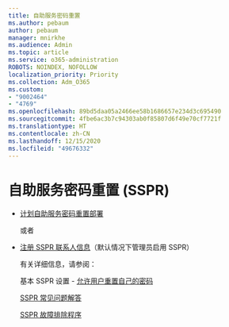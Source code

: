 ```yaml
---
title: 自助服务密码重置
ms.author: pebaum
author: pebaum
manager: mnirkhe
ms.audience: Admin
ms.topic: article
ms.service: o365-administration
ROBOTS: NOINDEX, NOFOLLOW
localization_priority: Priority
ms.collection: Adm_O365
ms.custom:
- "9002464"
- "4769"
ms.openlocfilehash: 89bd5daa05a2466ee58b1686657e234d3c695490
ms.sourcegitcommit: 4fbe6ac3b7c94303ab0f85807d6f49e70cf7721f
ms.translationtype: HT
ms.contentlocale: zh-CN
ms.lasthandoff: 12/15/2020
ms.locfileid: "49676332"
---
```

# <a name="self-service-password-reset-sspr"></a>自助服务密码重置 (SSPR)

- [计划自助服务密码重置部署](https://go.microsoft.com/fwlink/?linkid=2142944)  

    或者
- [注册 SSPR 联系人信息](https://go.microsoft.com/fwlink/?linkid=849451)（默认情况下管理员启用 SSPR）

    有关详细信息，请参阅：

    基本 SSPR 设置 - [允许用户重置自己的密码](https://docs.microsoft.com/microsoft-365/admin/add-users/let-users-reset-passwords)

    [SSPR 常见问题解答](https://docs.microsoft.com/azure/active-directory/authentication/active-directory-passwords-faq)

    [SSPR 故障排除程序](https://docs.microsoft.com/azure/active-directory/authentication/active-directory-passwords-troubleshoot)
